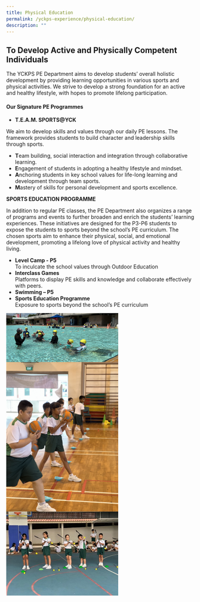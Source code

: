 ```yaml
---
title: Physical Education
permalink: /yckps-experience/physical-education/
description: ""
---
```

## To Develop Active and Physically Competent Individuals

The YCKPS PE Department aims to develop students’ overall holistic development by providing learning opportunities in various sports and physical activities. We strive to develop a strong foundation for an active and healthy lifestyle, with hopes to promote lifelong participation.

#### Our Signature PE Programmes

- **T.E.A.M. SPORTS@YCK**

We aim to develop skills and values through our daily PE lessons. The framework provides students to build character and leadership skills through sports.
* **T**eam building, social interaction and integration through collaborative learning.
* **E**ngagement of students in adopting a healthy lifestyle and mindset.
* **A**nchoring students in key school values for life-long learning and development through team sports.
* **M**astery of skills for personal development and sports excellence.


**SPORTS EDUCATION PROGRAMME**

In addition to regular PE classes, the PE Department also organizes a range of programs and events to further broaden and enrich the students’ learning experiences. These initiatives are designed for the P3-P6 students to expose the students to sports beyond the school’s PE curriculum. The chosen sports aim to enhance their physical, social, and emotional development, promoting a lifelong love of physical activity and healthy living.
- **Level Camp - P5**
<br> To inculcate the school values through Outdoor Education
- **Interclass Games**
<br>Platforms to display PE skills and knowledge and collaborate effectively with peers.
- **Swimming – P5**
- **Sports Education Programme**
<br> Exposure to sports beyond the school’s PE curriculum

<img src="/images/2023/PE/pe5%20-%20lovino%20villasin%20cruz.jpg" style="width:300px;height:auto;" align="center">
<br>
<img src="/images/2023/PE/pe6%20-%20lovino%20villasin%20cruz.jpg" style="width:300px;height:auto;" align="center">
<br>
<img src="/images/2023/PE/pe7%20-%20lovino%20villasin%20cruz.jpg" style="width:300px;height:auto;" align="center">